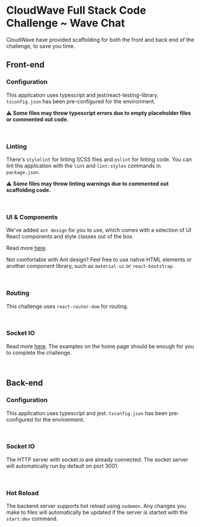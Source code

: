 # CloudWave Full Stack Code Challenge ~ Wave Chat
CloudWave have provided scaffolding for both the front and back end of the challenge, to save you time.

## Front-end

### Configuration
This application uses typescript and jest/react-testing-library. `tsconfig.json` has been pre-configured for the environment.

⚠️ **Some files may throw typescript errors due to empty placeholder files or commented out code.**

&nbsp;
### Linting
There's `stylelint` for linting SCSS files and `eslint` for linting code. You can lint the application with the `lint` and `lint:styles` commands in `package.json`.

⚠️ **Some files may throw linting warnings due to commented out scaffolding code.**

&nbsp;
### UI & Components
We've added `ant design` for you to use, which comes with a selection of UI React components and style classes out of the box.

Read more [here](https://ant.design/).

Not comfortable with Ant design? Feel free to use native HTML elements or another component library, such as `material-ui` or `react-bootstrap`.

&nbsp;
### Routing
This challenge uses `react-router-dom` for routing.

&nbsp;
### Socket IO
Read more [here](https://socket.io/). The examples on the home page should be enough for you to complete the challenge.

&nbsp;
## Back-end

### Configuration
This application uses typescript and jest. `tsconfig.json` has been pre-configured for the environment.

&nbsp;
### Socket IO
The HTTP server with socket.io are already connected. The socket server will automatically run by default on port 3001.

&nbsp;
### Hot Reload
The backend server supports hot reload using `nodemon`. Any changes you make to files will automatically be updated if the server is started with the `start:dev` command.
